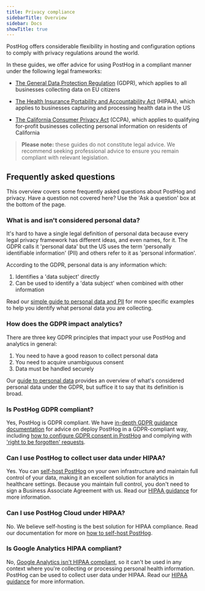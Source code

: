 ```yaml
---
title: Privacy compliance
sidebarTitle: Overview
sidebar: Docs
showTitle: true
---
```


PostHog offers considerable flexibility in hosting and configuration options to comply with privacy regulations around the world.

In these guides, we offer advice for using PostHog in a compliant manner under the following legal frameworks:

- [The General Data Protection Regulation](/docs/privacy/gdpr-compliance/) (GDPR), which applies to all businesses collecting data on EU citizens

- [The Health Insurance Portability and Accountability Act](/docs/privacy/hipaa-compliance/) (HIPAA), which applies to businesses capturing and processing health data in the US

- [The California Consumer Privacy Act](/docs/privacy/ccpa-compliance/) (CCPA), which applies to qualifying for-profit businesses collecting personal information on residents of California

> **Please note:** these guides do not constitute legal advice. We recommend seeking professional advice to ensure you remain compliant with relevant legislation.

## Frequently asked questions

This overview covers some frequently asked questions about PostHog and privacy. Have a question not covered here? Use the 'Ask a question' box at the bottom of the page.

### What is and isn't considered personal data?

It's hard to have a single legal definition of personal data because every legal privacy framework has different ideas, and even names, for it. The GDPR calls it 'personal data' but the US uses the term 'personally identifiable information' (PII) and others refer to it as 'personal information'.

According to the GDPR, personal data is any information which: 

1. Identifies a 'data subject' directly
2. Can be used to identify a 'data subject' when combined with other information

Read our [simple guide to personal data and PII](/blog/what-is-personal-data-pii) for more specific examples to help you identify what personal data you are collecting.

### How does the GDPR impact analytics?

There are three key GDPR principles that impact your use PostHog and analytics in general:

1. You need to have a good reason to collect personal data
2. You need to acquire unambiguous consent
3. Data must be handled securely

Our [guide to personal data](/blog/what-is-personal-data-pii) provides an overview of what's considered personal data under the GDPR, but suffice it to say that its definition is broad.

### Is PostHog GDPR compliant?

Yes, PostHog is GDPR compliant. We have [in-depth GDPR guidance documentation](/docs/privacy/gdpr-compliance) for advice on deploy PostHog in a GDPR-compliant way, including [how to configure GDPR consent in PostHog](/docs/privacy/gdpr-compliance#step-4-configure-consent) and complying with ['right to be forgotten' requests](/docs/privacy/gdpr-compliance#complying-with-right-to-be-forgotten-requests).

### Can I use PostHog to collect user data under HIPAA?

Yes. You can [self-host PostHog](/docs/self-host) on your own infrastructure and maintain full control of your data, making it an excellent solution for analytics in healthcare settings. Because you maintain full control, you don't need to sign a Business Associate Agreement with us. Read our [HIPAA guidance](/docs/privacy/hipaa-compliance) for more information.

### Can I use PostHog Cloud under HIPAA?

No. We believe self-hosting is the best solution for HIPAA compliance. Read our documentation for more on [how to self-host PostHog](https://posthog.com/docs/self-host).

### Is Google Analytics HIPAA compliant?

No, [Google Analytics isn't HIPAA compliant](/blog/is-google-analytics-hipaa-compliant), so it can't be used in any context where you're collecting or processing personal health information. PostHog can be used to collect user data under HIPAA. Read our [HIPAA guidance](/docs/privacy/hipaa-compliance) for more information.
